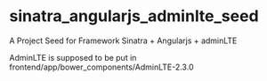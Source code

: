 # sinatra_angularjs_adminlte_seed
A Project Seed for Framework Sinatra + Angularjs + adminLTE

AdminLTE is supposed to be put in frontend/app/bower_components/AdminLTE-2.3.0
